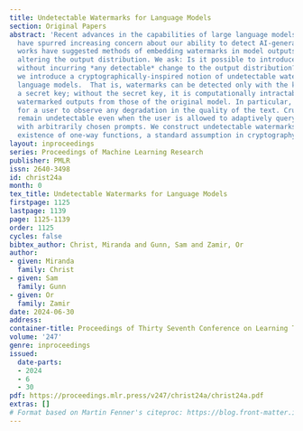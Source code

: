 ```yaml
---
title: Undetectable Watermarks for Language Models
section: Original Papers
abstract: 'Recent advances in the capabilities of large language models such as GPT-4
  have spurred increasing concern about our ability to detect AI-generated text.  Prior
  works have suggested methods of embedding watermarks in model outputs, by *noticeably*
  altering the output distribution. We ask: Is it possible to introduce a watermark
  without incurring *any detectable* change to the output distribution? To this end,
  we introduce a cryptographically-inspired notion of undetectable watermarks for
  language models.  That is, watermarks can be detected only with the knowledge of
  a secret key; without the secret key, it is computationally intractable to distinguish
  watermarked outputs from those of the original model. In particular, it is impossible
  for a user to observe any degradation in the quality of the text. Crucially, watermarks
  remain undetectable even when the user is allowed to adaptively query the model
  with arbitrarily chosen prompts. We construct undetectable watermarks based on the
  existence of one-way functions, a standard assumption in cryptography.'
layout: inproceedings
series: Proceedings of Machine Learning Research
publisher: PMLR
issn: 2640-3498
id: christ24a
month: 0
tex_title: Undetectable Watermarks for Language Models
firstpage: 1125
lastpage: 1139
page: 1125-1139
order: 1125
cycles: false
bibtex_author: Christ, Miranda and Gunn, Sam and Zamir, Or
author:
- given: Miranda
  family: Christ
- given: Sam
  family: Gunn
- given: Or
  family: Zamir
date: 2024-06-30
address:
container-title: Proceedings of Thirty Seventh Conference on Learning Theory
volume: '247'
genre: inproceedings
issued:
  date-parts:
  - 2024
  - 6
  - 30
pdf: https://proceedings.mlr.press/v247/christ24a/christ24a.pdf
extras: []
# Format based on Martin Fenner's citeproc: https://blog.front-matter.io/posts/citeproc-yaml-for-bibliographies/
---
```

